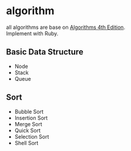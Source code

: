 # algorithm
all algorithms are base on [Algorithms 4th Edition](https://algs4.cs.princeton.edu/home/).<br>
Implement with Ruby.<br>

## Basic Data Structure<br>
- Node <br>
- Stack <br>
- Queue <br>

## Sort<br>
- Bubble Sort  <br>
- Insertion Sort  <br>
- Merge Sort  <br>
- Quick Sort  <br>
- Selection Sort  <br>
- Shell Sort  <br>
